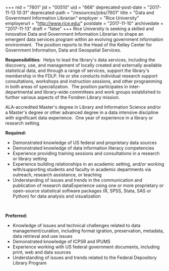 +++
nid = "7601"
jid = "00510"
uid = "668"
deprecated-post-date = "2017-11-13 10:31"
deprecated-path = "/resources/jobs/7601"
title = "Data and Government Information Librarian"
employer = "Rice University"
employerurl = "http://www.rice.edu/"
postdate = "2017-11-10"
archivedate = "2017-11-13"
draft = "false"
+++
Rice University is seeking a skilled and innovative Data and Government
Information Librarian to shape an emergent data services program within
an evolving government information environment.  The position reports to
the Head of the Kelley Center for Government Information, Data and
Geospatial Services.

**Responsibilities**:  Helps to lead the library's data services,
including the discovery, use, and management of locally created and
externally available statistical data, and through a range of services,
support the library's membership in the FDLP. He or she conducts
individual research support consultations, workshops and instruction
sessions, and other programming in both areas of specialization.  The
position participates in inter-departmental and library-wide committees
and work groups established to further various aspects of the Fondren
Library mission.
  
ALA-accredited Master's degree in Library and Information Science and/or
a Master's degree or other advanced degree in a data intensive
discipline with significant data experience.  One year of experience in
a library or research setting.                

**Required:**

-   Demonstrated knowledge of US federal and proprietary data sources
-   Demonstrated knowledge of data information literacy competencies
-   Experience providing training sessions and consultations in a
    research or library setting
-   Experience building relationships in an academic setting, and/or
    working with/supporting students and faculty in academic departments
    via outreach, research assistance, or teaching
-   Understanding of issues and trends in the communication and
    publication of research dataExperience using one or more proprietary
    or open-source statistical software packages (R, SPSS, Stata, SAS or
    Python) for data analysis and visualization

 

**Preferred:** 

-   Knowledge of issues and technical challenges related to data
    management/curation, including format igration, preservation,
    metadata, data retrieval and use issues
-   Demonstrated knowledge of ICPSR and IPUMS
-   Experience working with US federal government documents, including
    print, web and data sources
-   Understanding of issues and trends related to the Federal Depository
    Library Program
